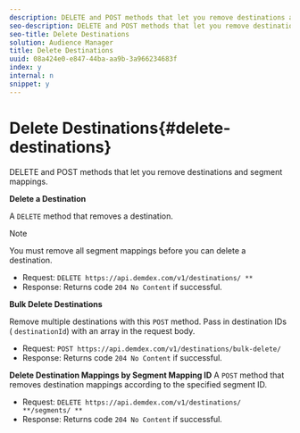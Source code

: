 ```yaml
---
description: DELETE and POST methods that let you remove destinations and segment mappings.
seo-description: DELETE and POST methods that let you remove destinations and segment mappings.
seo-title: Delete Destinations
solution: Audience Manager
title: Delete Destinations
uuid: 08a424e0-e847-44ba-aa9b-3a966234683f
index: y
internal: n
snippet: y
---
```


# Delete Destinations{#delete-destinations}

DELETE and POST methods that let you remove destinations and segment mappings.

<!-- 

r_delete_destinations_all.xml

 -->

**Delete a Destination**

A `DELETE` method that removes a destination. 

>[!NOTE]
>
>You must remove all segment mappings before you can delete a destination.

* Request: `DELETE https://api.demdex.com/v1/destinations/ *`<destinationId>`*` 
* Response: Returns code `204 No Content` if successful.

**Bulk Delete Destinations**

Remove multiple destinations with this `POST` method. Pass in destination IDs ( `destinationId`) with an array in the request body.

* Request: `POST https://api.demdex.com/v1/destinations/bulk-delete/` 
* Response: Returns code `204 No Content` if successful.

**Delete Destination Mappings by Segment Mapping ID** 
A `POST` method that removes destination mappings according to the specified segment ID.

* Request: `DELETE https://api.demdex.com/v1/destinations/ *`<destinationId>`*/segments/ *`<mappingId>`*` 
* Response: Returns code `204 No Content` if successful.

